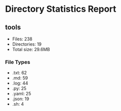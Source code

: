 # Directory Statistics Report

## tools

- Files: 238
- Directories: 19
- Total size: 29.6MB

### File Types
- .txt: 62
- .md: 59
- .log: 44
- .py: 25
- .yaml: 25
- .json: 19
- .sh: 4

